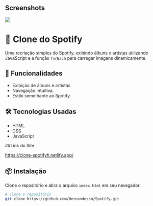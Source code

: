 

## Screenshots

<img src="
https://cdn.discordapp.com/attachments/1225612992201363552/1292589613755535481/spotify.PNG?ex=67044963&is=6702f7e3&hm=2042790e4c2e68aee73d3e9a15895f69dbe48dcca672912c11727a9022957015&" />

# 🎵 Clone do Spotify

Uma recriação simples do Spotify, exibindo álbuns e artistas utilizando JavaScript e a função `forEach` para carregar imagens dinamicamente.

## 🚀 Funcionalidades

- Exibição de álbuns e artistas.
- Navegação intuitiva.
- Estilo semelhante ao Spotify.

## 🛠️ Tecnologias Usadas

- HTML
- CSS
- JavaScript


##Link do Site

https://clone-spotifyh.netlify.app/


## 📦 Instalação

Clone o repositório e abra o arquivo `index.html` em seu navegador.

```bash
# Clone o repositório
git clone https://github.com/Hernandessn/Spotify.git




